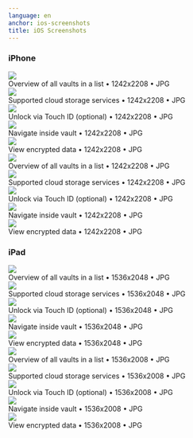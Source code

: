 ```yaml
---
language: en
anchor: ios-screenshots
title: iOS Screenshots
---
```

### iPhone

<div class="row">
  <div class="col-sm-6 col-md-4">
    <div class="thumbnail text-center">
      <a href="/resources/presskit/en/iphone-screenshot-1.jpg"><img src="/resources/presskit/en/iphone-screenshot-1.jpg"/></a>
      <div class="caption">Overview of all vaults in a list • 1242x2208 • JPG</div>
    </div>
  </div>
  <div class="col-sm-6 col-md-4">
    <div class="thumbnail text-center">
      <a href="/resources/presskit/en/iphone-screenshot-2.jpg"><img src="/resources/presskit/en/iphone-screenshot-2.jpg"/></a>
      <div class="caption">Supported cloud storage services • 1242x2208 • JPG</div>
    </div>
  </div>
  <div class="clearfix visible-sm-block"></div>
  <div class="col-sm-6 col-md-4">
    <div class="thumbnail text-center">
      <a href="/resources/presskit/en/iphone-screenshot-3.jpg"><img src="/resources/presskit/en/iphone-screenshot-3.jpg"/></a>
      <div class="caption">Unlock via Touch ID (optional) • 1242x2208 • JPG</div>
    </div>
  </div>
  <div class="clearfix visible-md-block"></div>
  <div class="col-sm-6 col-md-4">
    <div class="thumbnail text-center">
      <a href="/resources/presskit/en/iphone-screenshot-4.jpg"><img src="/resources/presskit/en/iphone-screenshot-4.jpg"/></a>
      <div class="caption">Navigate inside vault • 1242x2208 • JPG</div>
    </div>
  </div>
  <div class="clearfix visible-sm-block"></div>
  <div class="col-sm-6 col-md-4">
    <div class="thumbnail text-center">
      <a href="/resources/presskit/en/iphone-screenshot-5.jpg"><img src="/resources/presskit/en/iphone-screenshot-5.jpg"/></a>
      <div class="caption">View encrypted data • 1242x2208 • JPG</div>
    </div>
  </div>
</div>

<div class="row">
  <div class="col-sm-6 col-md-4">
    <div class="thumbnail text-center">
      <a href="/resources/presskit/en/iphone-appstore-screenshot-1.jpg"><img src="/resources/presskit/en/iphone-appstore-screenshot-1.jpg"/></a>
      <div class="caption">Overview of all vaults in a list • 1242x2208 • JPG</div>
    </div>
  </div>
  <div class="col-sm-6 col-md-4">
    <div class="thumbnail text-center">
      <a href="/resources/presskit/en/iphone-appstore-screenshot-2.jpg"><img src="/resources/presskit/en/iphone-appstore-screenshot-2.jpg"/></a>
      <div class="caption">Supported cloud storage services • 1242x2208 • JPG</div>
    </div>
  </div>
  <div class="clearfix visible-sm-block"></div>
  <div class="col-sm-6 col-md-4">
    <div class="thumbnail text-center">
      <a href="/resources/presskit/en/iphone-appstore-screenshot-3.jpg"><img src="/resources/presskit/en/iphone-appstore-screenshot-3.jpg"/></a>
      <div class="caption">Unlock via Touch ID (optional) • 1242x2208 • JPG</div>
    </div>
  </div>
  <div class="clearfix visible-md-block"></div>
  <div class="col-sm-6 col-md-4">
    <div class="thumbnail text-center">
      <a href="/resources/presskit/en/iphone-appstore-screenshot-4.jpg"><img src="/resources/presskit/en/iphone-appstore-screenshot-4.jpg"/></a>
      <div class="caption">Navigate inside vault • 1242x2208 • JPG</div>
    </div>
  </div>
  <div class="clearfix visible-sm-block"></div>
  <div class="col-sm-6 col-md-4">
    <div class="thumbnail text-center">
      <a href="/resources/presskit/en/iphone-appstore-screenshot-5.jpg"><img src="/resources/presskit/en/iphone-appstore-screenshot-5.jpg"/></a>
      <div class="caption">View encrypted data • 1242x2208 • JPG</div>
    </div>
  </div>
</div>

### iPad

<div class="row">
  <div class="col-sm-6 col-md-4">
    <div class="thumbnail text-center">
      <a href="/resources/presskit/en/ipad-screenshot-1.jpg"><img src="/resources/presskit/en/ipad-screenshot-1.jpg"/></a>
      <div class="caption">Overview of all vaults in a list • 1536x2048 • JPG</div>
    </div>
  </div>
  <div class="col-sm-6 col-md-4">
    <div class="thumbnail text-center">
      <a href="/resources/presskit/en/ipad-screenshot-2.jpg"><img src="/resources/presskit/en/ipad-screenshot-2.jpg"/></a>
      <div class="caption">Supported cloud storage services • 1536x2048 • JPG</div>
    </div>
  </div>
  <div class="clearfix visible-sm-block"></div>
  <div class="col-sm-6 col-md-4">
    <div class="thumbnail text-center">
      <a href="/resources/presskit/en/ipad-screenshot-3.jpg"><img src="/resources/presskit/en/ipad-screenshot-3.jpg"/></a>
      <div class="caption">Unlock via Touch ID (optional) • 1536x2048 • JPG</div>
    </div>
  </div>
  <div class="clearfix visible-md-block"></div>
  <div class="col-sm-6 col-md-4">
    <div class="thumbnail text-center">
      <a href="/resources/presskit/en/ipad-screenshot-4.jpg"><img src="/resources/presskit/en/ipad-screenshot-4.jpg"/></a>
      <div class="caption">Navigate inside vault • 1536x2048 • JPG</div>
    </div>
  </div>
  <div class="clearfix visible-sm-block"></div>
  <div class="col-sm-6 col-md-4">
    <div class="thumbnail text-center">
      <a href="/resources/presskit/en/ipad-screenshot-5.jpg"><img src="/resources/presskit/en/ipad-screenshot-5.jpg"/></a>
      <div class="caption">View encrypted data • 1536x2048 • JPG</div>
    </div>
  </div>
</div>

<div class="row">
  <div class="col-sm-6 col-md-4">
    <div class="thumbnail text-center">
      <a href="/resources/presskit/en/ipad-appstore-screenshot-1.jpg"><img src="/resources/presskit/en/ipad-appstore-screenshot-1.jpg"/></a>
      <div class="caption">Overview of all vaults in a list • 1536x2008 • JPG</div>
    </div>
  </div>
  <div class="col-sm-6 col-md-4">
    <div class="thumbnail text-center">
      <a href="/resources/presskit/en/ipad-appstore-screenshot-2.jpg"><img src="/resources/presskit/en/ipad-appstore-screenshot-2.jpg"/></a>
      <div class="caption">Supported cloud storage services • 1536x2008 • JPG</div>
    </div>
  </div>
  <div class="clearfix visible-sm-block"></div>
  <div class="col-sm-6 col-md-4">
    <div class="thumbnail text-center">
      <a href="/resources/presskit/en/ipad-appstore-screenshot-3.jpg"><img src="/resources/presskit/en/ipad-appstore-screenshot-3.jpg"/></a>
      <div class="caption">Unlock via Touch ID (optional) • 1536x2008 • JPG</div>
    </div>
  </div>
  <div class="clearfix visible-md-block"></div>
  <div class="col-sm-6 col-md-4">
    <div class="thumbnail text-center">
      <a href="/resources/presskit/en/ipad-appstore-screenshot-4.jpg"><img src="/resources/presskit/en/ipad-appstore-screenshot-4.jpg"/></a>
      <div class="caption">Navigate inside vault • 1536x2008 • JPG</div>
    </div>
  </div>
  <div class="clearfix visible-sm-block"></div>
  <div class="col-sm-6 col-md-4">
    <div class="thumbnail text-center">
      <a href="/resources/presskit/en/ipad-appstore-screenshot-5.jpg"><img src="/resources/presskit/en/ipad-appstore-screenshot-5.jpg"/></a>
      <div class="caption">View encrypted data • 1536x2008 • JPG</div>
    </div>
  </div>
</div>
